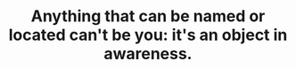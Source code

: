 ---
title: "Anything that can be named or located can't be you: it's an object in awareness."
tags: self nondual experience
star: true
nondualself: true
nondualselforder: 2
illusionofself: true
---